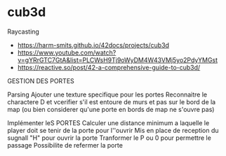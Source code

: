 # cub3d

Raycasting

- https://harm-smits.github.io/42docs/projects/cub3d
- https://www.youtube.com/watch?v=gYRrGTC7GtA&list=PLCWsH9Tj9oWyDM4W43VMj5yo2PdyYMGst
- https://reactive.so/post/42-a-comprehensive-guide-to-cub3d/

GESTION DES PORTES

Parsing
	Ajouter une texture specifique pour les portes
	Reconnaitre le charactere D et vcerifier s'il est entoure de murs et pas sur le bord de la map
(ou bien considerer qu'une porte en bords de map ne s'ouvre pas)

Implémenter leS PORTES
	Calculer une distance minimum a laquelle le player doit se tenir de la porte pour l''ouvrir
	Mis en place de reception du sugnall "H" pour ouvrir la porte
	Tranformer le P ou 0 pour permettre le passage
	Possibilite de refermer la porte